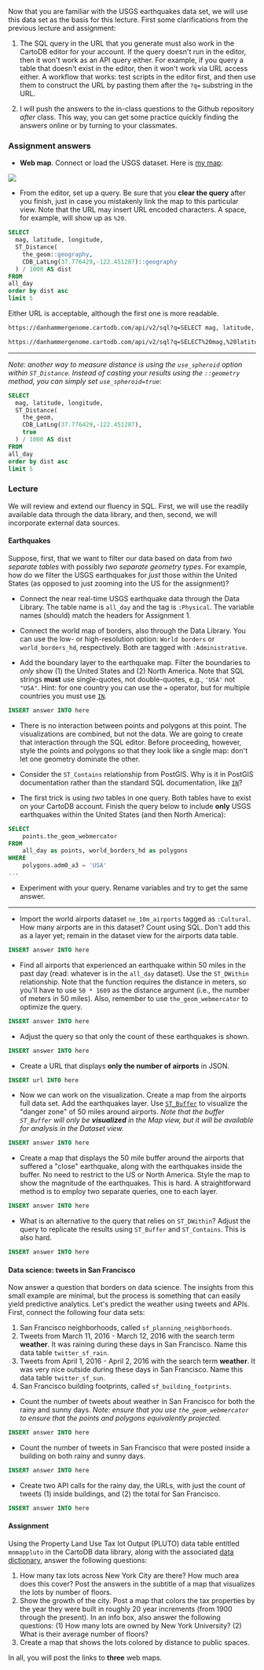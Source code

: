 Now that you are familiar with the USGS earthquakes data set, we will use this data set as the basis for this lecture.  First some clarifications from the previous lecture and assignment:

1. The SQL query in the URL that you generate must also work in the CartoDB editor for your account.  If the query doesn't run in the editor, then it won't work as an API query either.  For example, if you query a table that doesn't exist in the editor, then it won't work via URL access either.  A workflow that works: test scripts in the editor first, and then use them to construct the URL by pasting them after the `?q=` substring in the URL.

2. I will push the answers to the in-class questions to the Github repository *after* class.  This way, you can get some practice quickly finding the answers online or by turning to your classmates.  

### Assignment answers

- **Web map**.  Connect or load the USGS dataset.   Here is [my map](https://danhammergenome.cartodb.com/viz/a75b0fb8-f9cc-11e5-995a-0e5db1731f59/embed_map):

![](http://i.imgur.com/nOnZBKy.png)

- From the editor, set up a query.  Be sure that you **clear the query** after you finish, just in case you mistakenly link the map to this particular view.  Note that the URL may insert URL encoded characters.  A space, for example, will show up as `%20`.

```sql
SELECT
  mag, latitude, longitude,
  ST_Distance(
    the_geom::geography, 
    CDB_LatLng(37.776429,-122.451287)::geography
  ) / 1000 AS dist
FROM 
all_day
order by dist asc
limit 5
```

Either URL is acceptable, although the first one is more readable.

```bash
https://danhammergenome.cartodb.com/api/v2/sql?q=SELECT mag, latitude, longitude, ST_Distance( the_geom::geography, CDB_LatLng(37.776429,-122.451287)::geography ) / 1000 AS dist FROM all_day order by dist asc limit 5
```

```bash
https://danhammergenome.cartodb.com/api/v2/sql?q=SELECT%20mag,%20latitude,%20longitude,%20ST_Distance(%20the_geom::geography,%20CDB_LatLng(37.776429,-122.451287)::geography%20)%20/%201000%20AS%20dist%20FROM%20all_day%20order%20by%20dist%20asc%20limit%205
```
***
*Note: another way to measure distance is using the `use_spheroid` option within `ST_Distance`.  Instead of casting your results using the `::geometry` method, you can simply set `use_spheroid=true`*:

```sql
SELECT
  mag, latitude, longitude,
  ST_Distance(
    the_geom, 
    CDB_LatLng(37.776429,-122.451287), 
    true
  ) / 1000 AS dist
FROM 
all_day
order by dist asc
limit 5
```

### Lecture

We will review and extend our fluency in SQL. First, we will use the readily available data through the data library, and then, second, we will incorporate external data sources.

#### Earthquakes

Suppose, first, that we want to filter our data based on data from *two separate tables* with possibly *two separate geometry types*.  For example, how do we filter the USGS earthquakes for *just* those within the United States (as opposed to just zooming into the US for the assignment)?

- Connect the near real-time USGS earthquake data through the Data Library.  The table name is `all_day` and the tag is `:Physical`.  The variable names (should) match the headers for Assignment 1.

- Connect the world map of borders, also through the Data Library.  You can use the low- or high-resolution option: `World borders` or `world_borders_hd`, respectively.  Both are tagged with `:Administrative`.

- Add the boundary layer to the earthquake map. Filter the boundaries to *only* show (1) the United States and (2) North America. Note that SQL strings **must** use single-quotes, not double-quotes, e.g., `'USA'` not `"USA"`.  Hint: for one country you can use the `=` operator, but for multiple countries you must use [`IN`](http://www.w3schools.com/sql/sql_in.asp).
```sql
INSERT answer INTO here
```

- There is no interaction between points and polygons at this point.  The visualizations are combined, but not the data.  We are going to create that interaction through the SQL editor. Before proceeding, however, style the points and polygons so that they look like a single map: don't let one geometry dominate the other.

- Consider the `ST_Contains` relationship from PostGIS.  Why is it in PostGIS documentation rather than the standard SQL documentation, like [`IN`](http://www.w3schools.com/sql/sql_in.asp)? 

- The first trick is using *two* tables in one query.  Both tables have to exist on your CartoDB account.  Finish the query below to include **only** USGS earthquakes within the United States (and then North America):

```sql
SELECT  
    points.the_geom_webmercator
FROM
    all_day as points, world_borders_hd as polygons
WHERE 
    polygons.adm0_a3 = 'USA'
...
```

- Experiment with your query.  Rename variables and try to get the same answer.

***

- Import the world airports dataset `ne_10m_airports` tagged as `:Cultural`.  How many airports are in this dataset?  Count using SQL.  Don't add this as a layer yet; remain in the dataset view for the airports data table.
```sql
INSERT answer INTO here
```

- Find all airports that experienced an earthquake within 50 miles in the past day (read: whatever is in the `all_day` dataset).  Use the `ST_DWithin` relationship.  Note that the function requires the distance in meters, so you'll have to use `50 * 1609` as the distance argument (i.e., the number of meters in 50 miles).  Also, remember to use `the_geom_webmercator` to optimize the query.
```sql
INSERT answer INTO here
```

- Adjust the query so that only the count of these earthquakes is shown.
```sql
INSERT answer INTO here
```

- Create a URL that displays **only the number of airports** in JSON.
```sql
INSERT url INTO here
```

- Now we can work on the visualization.  Create a map from the airports full data set.  Add the earthquakes layer.  Use [`ST_Buffer`](http://www.postgis.org/docs/ST_Buffer.html) to visualize the "danger zone" of 50 miles around airports. *Note that the buffer `ST_Buffer` will only be **visualized** in the Map view, but it will be available for analysis in the Dataset view.*
```sql
INSERT answer INTO here
```

- Create a map that displays the 50 mile buffer around the airports that suffered a "close" earthquake, along with the earthquakes inside the buffer.  No need to restrict to the US or North America.  Style the map to show the magnitude of the earthquakes.  This is hard.  A straightforward method is to employ two separate queries, one to each layer.
```sql
INSERT answer INTO here
```

- What is an alternative to the query that relies on `ST_DWithin`?  Adjust the query to replicate the results using `ST_Buffer` and `ST_Contains`.  This is also hard.
```sql
INSERT answer INTO here
```

#### Data science: tweets in San Francisco

Now answer a question that borders on data science.  The insights from this small example are minimal, but the process is something that can easily yield predictive analytics.  Let's predict the weather using tweets and APIs.  First, connect the following four data sets:

1. San Francisco neighborhoods, called `sf_planning_neighborhoods`.
2. Tweets from March 11, 2016 - March 12, 2016 with the search term **weather**.  It was raining during these days in San Francisco.  Name this data table `twitter_sf_rain`.
3. Tweets from April 1, 2016 - April 2, 2016 with the search term **weather**.  It was very nice outside during these days in San Francisco.  Name this data table `twitter_sf_sun`. 
4. San Francisco building footprints, called `sf_building_footprints`.

- Count the number of tweets about weather in San Francisco for both the rainy and sunny days.  *Note: ensure that you use `the_geom_webmercator` to ensure that the points and polygons equivalently projected.*
```sql
INSERT answer INTO here
```

- Count the number of tweets in San Francisco that were posted inside a building on both rainy and sunny days.
```sql
INSERT answer INTO here
```

- Create two API calls for the rainy day, the URLs, with just the count of tweets (1) inside buildings, and (2) the total for San Francisco.
```sql
INSERT answer INTO here
```

#### Assignment

Using the Property Land Use Tax lot Output (PLUTO) data table entitled `mnmappluto` in the CartoDB data library, along with the associated [data dictionary](http://www1.nyc.gov/assets/planning/download/pdf/data-maps/open-data/pluto_datadictionary.pdf), answer the following questions:
  1. How many tax lots across New York City are there?  How much area does this cover? Post the answers in the subtitle of a map that visualizes the lots by number of floors.  
  2. Show the growth of the city.  Post a map that colors the tax properties by the year they were built in roughly 20 year increments (from 1900 through the present).  In an info box, also answer the following questions: (1) How many lots are owned by New York University?  (2) What is their average number of floors?
  3. Create a map that shows the lots colored by distance to public spaces.

In all, you will post the links to **three** web maps.


